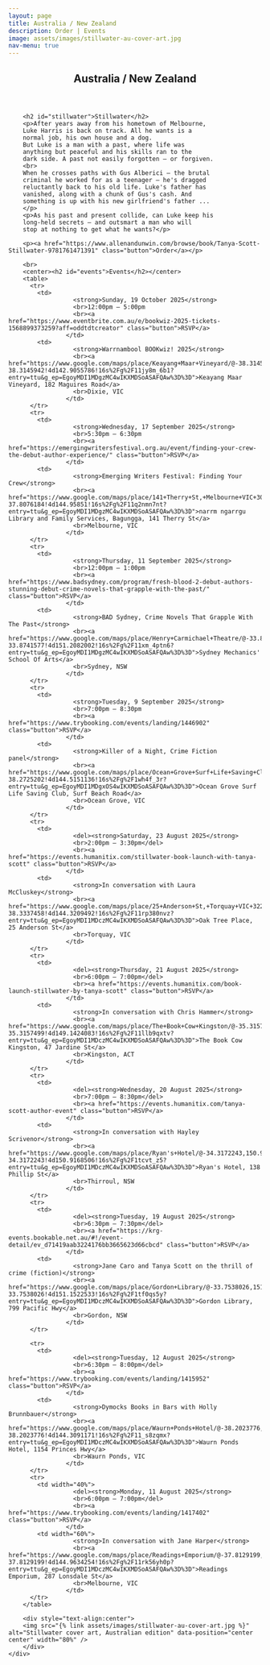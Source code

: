 ```yaml
---
layout: page
title: Australia / New Zealand
description: Order | Events
image: assets/images/stillwater-au-cover-art.jpg
nav-menu: true
---
```


<!-- Main -->
<div id="main" class="alt">

<!-- One -->
<section id="one">
	<div class="inner">
		<header class="major">
			<h1>Australia / New Zealand</h1>
		</header>

		<h2 id="stillwater">Stillwater</h2>
		<p>After years away from his hometown of Melbourne,
		Luke Harris is back on track. All he wants is a
		normal job, his own house and a dog.
		But Luke is a man with a past, where life was
		anything but peaceful and his skills ran to the
		dark side. A past not easily forgotten – or forgiven.
		<br>
		When he crosses paths with Gus Alberici – the brutal
		criminal he worked for as a teenager – he's dragged
		reluctantly back to his old life. Luke's father has
		vanished, along with a chunk of Gus's cash. And
		something is up with his new girlfriend's father ...
		</p>
		<p>As his past and present collide, can Luke keep his
		long-held secrets – and outsmart a man who will
		stop at nothing to get what he wants?</p>

		<p><a href="https://www.allenandunwin.com/browse/book/Tanya-Scott-Stillwater-9781761471391" class="button">Order</a></p>

		<br>
		<center><h2 id="events">Events</h2></center>
		<table>
		  <tr>
		    <td>
                      <strong>Sunday, 19 October 2025</strong>
                      <br>12:00pm – 5:00pm
                      <br><a href="https://www.eventbrite.com.au/e/bookwiz-2025-tickets-1568899373259?aff=oddtdtcreator" class="button">RSVP</a>
                    </td>
		    <td>
                      <strong>Warrnambool BOOKwiz! 2025</strong>
                      <br><a href="https://www.google.com/maps/place/Keayang+Maar+Vineyard/@-38.3145942,142.9029983,17z/data=!3m1!4b1!4m6!3m5!1s0x6ad2bd01b32068eb:0xc5205e8dfd2a225a!8m2!3d-38.3145942!4d142.9055786!16s%2Fg%2F11jy8m_6b1?entry=ttu&g_ep=EgoyMDI1MDgzMC4wIKXMDSoASAFQAw%3D%3D">Keayang Maar Vineyard, 182 Maguires Road</a>
                      <br>Dixie, VIC
                    </td>
		  </tr>
		  <tr>
		    <td>
                      <strong>Wednesday, 17 September 2025</strong>
                      <br>5:30pm – 6:30pm
                      <br><a href="https://emergingwritersfestival.org.au/event/finding-your-crew-the-debut-author-experience/" class="button">RSVP</a>
                    </td>
		    <td>
                      <strong>Emerging Writers Festival: Finding Your Crew</strong>
                      <br><a href="https://www.google.com/maps/place/141+Therry+St,+Melbourne+VIC+3000/@-37.8076184,144.9559297,17z/data=!3m1!4b1!4m6!3m5!1s0x6ad65d34f56a0f33:0xa9ded67179cc8796!8m2!3d-37.8076184!4d144.95851!16s%2Fg%2F11q2nmn7nt?entry=ttu&g_ep=EgoyMDI1MDgzMC4wIKXMDSoASAFQAw%3D%3D">narrm ngarrgu Library and Family Services, Bagungga, 141 Therry St</a>
                      <br>Melbourne, VIC
                    </td>
		  </tr>
		  <tr>
		    <td>
                      <strong>Thursday, 11 September 2025</strong>
                      <br>12:00pm – 1:00pm
                      <br><a href="https://www.badsydney.com/program/fresh-blood-2-debut-authors-stunning-debut-crime-novels-that-grapple-with-the-past/" class="button">RSVP</a>
                    </td>
		    <td>
                      <strong>BAD Sydney, Crime Novels That Grapple With The Past</strong>
                      <br><a href="https://www.google.com/maps/place/Henry+Carmichael+Theatre/@-33.8741577,151.2056199,17z/data=!3m1!4b1!4m6!3m5!1s0x6b12af005b8311cb:0x86663f49a18a86f9!8m2!3d-33.8741577!4d151.2082002!16s%2Fg%2F11xm_4ptn6?entry=ttu&g_ep=EgoyMDI1MDgzMC4wIKXMDSoASAFQAw%3D%3D">Sydney Mechanics' School Of Arts</a>
                      <br>Sydney, NSW
                    </td>
		  </tr>
		  <tr>
		    <td>
                      <strong>Tuesday, 9 September 2025</strong>
                      <br>7:00pm – 8:30pm
                      <br><a href="https://www.trybooking.com/events/landing/1446902" class="button">RSVP</a>
                    </td>
		    <td>
                      <strong>Killer of a Night, Crime Fiction panel</strong>
                      <br><a href="https://www.google.com/maps/place/Ocean+Grove+Surf+Life+Saving+Club/@-38.272516,144.5125333,17z/data=!3m1!4b1!4m6!3m5!1s0x6ad4388e7aaaaaab:0x8bd23faad6a41b9e!8m2!3d-38.2725202!4d144.5151136!16s%2Fg%2F1wh4f_3r?entry=ttu&g_ep=EgoyMDI1MDgxOS4wIKXMDSoASAFQAw%3D%3D">Ocean Grove Surf Life Saving Club, Surf Beach Road</a>
                      <br>Ocean Grove, VIC
                    </td>
		  </tr>
		  <tr>
		    <td>
                      <del><strong>Saturday, 23 August 2025</strong>
                      <br>2:00pm – 3:30pm</del>
                      <br><a href="https://events.humanitix.com/stillwater-book-launch-with-tanya-scott" class="button">RSVP</a>
                    </td>
		    <td>
                      <strong>In conversation with Laura McCluskey</strong>
                      <br><a href="https://www.google.com/maps/place/25+Anderson+St,+Torquay+VIC+3228/@-38.3337458,144.3183743,17z/data=!3m1!4b1!4m6!3m5!1s0x6ad46f14c8f6acbb:0x9436d8f340ff8ef5!8m2!3d-38.3337458!4d144.3209492!16s%2Fg%2F11rp380nvz?entry=ttu&g_ep=EgoyMDI1MDczMC4wIKXMDSoASAFQAw%3D%3D">Oak Tree Place, 25 Anderson St</a>
                      <br>Torquay, VIC
                    </td>
		  </tr>
		  <tr>
		    <td>
                      <del><strong>Thursday, 21 August 2025</strong>
                      <br>6:00pm – 7:00pm</del>
                      <br><a href="https://events.humanitix.com/book-launch-stillwater-by-tanya-scott" class="button">RSVP</a>
                    </td>
		    <td>
                      <strong>In conversation with Chris Hammer</strong>
                      <br><a href="https://www.google.com/maps/place/The+Book+Cow+Kingston/@-35.3157499,149.1398334,17z/data=!3m1!4b1!4m6!3m5!1s0x6b164d617424cd77:0x53eb9b0b44214247!8m2!3d-35.3157499!4d149.1424083!16s%2Fg%2F11llb9qxtv?entry=ttu&g_ep=EgoyMDI1MDczMC4wIKXMDSoASAFQAw%3D%3D">The Book Cow Kingston, 47 Jardine St</a>
                      <br>Kingston, ACT
                    </td>
		  </tr>
		  <tr>
		    <td>
                      <del><strong>Wednesday, 20 August 2025</strong>
                      <br>7:00pm – 8:30pm</del>
                      <br><a href="https://events.humanitix.com/tanya-scott-author-event" class="button">RSVP</a>
                    </td>
		    <td>
                      <strong>In conversation with Hayley Scrivenor</strong>
                      <br><a href="https://www.google.com/maps/place/Ryan's+Hotel/@-34.3172243,150.9142757,17z/data=!4m9!3m8!1s0x6b131fcf1b68dc23:0xbd492a08a5cfb0db!5m2!4m1!1i2!8m2!3d-34.3172243!4d150.9168506!16s%2Fg%2F1tcvt_z5?entry=ttu&g_ep=EgoyMDI1MDczMC4wIKXMDSoASAFQAw%3D%3D">Ryan's Hotel, 138 Phillip St</a>
                      <br>Thirroul, NSW
                    </td>
		  </tr>
		  <tr>
		    <td>
                      <del><strong>Tuesday, 19 August 2025</strong>
                      <br>6:30pm – 7:30pm</del>
                      <br><a href="https://krg-events.bookable.net.au/#!/event-detail/ev_d71419aab3224176bb3665623d66cbcd" class="button">RSVP</a>
                    </td>
		    <td>
                      <strong>Jane Caro and Tanya Scott on the thrill of crime (fiction)</strong>
                      <br><a href="https://www.google.com/maps/place/Gordon+Library/@-33.7538026,151.1496784,17z/data=!3m1!4b1!4m6!3m5!1s0x6b12a88879f185e7:0x73642ebc8fdbb619!8m2!3d-33.7538026!4d151.1522533!16s%2Fg%2F1tf0qs5y?entry=ttu&g_ep=EgoyMDI1MDczMC4wIKXMDSoASAFQAw%3D%3D">Gordon Library, 799 Pacific Hwy</a>
                      <br>Gordon, NSW
                    </td>
		  </tr>

		  <tr>
		    <td>
                      <del><strong>Tuesday, 12 August 2025</strong>
                      <br>6:30pm – 8:00pm</del>
                      <br><a href="https://www.trybooking.com/events/landing/1415952" class="button">RSVP</a>
                    </td>
		    <td>
                      <strong>Dymocks Books in Bars with Holly Brunnbauer</strong>
                      <br><a href="https://www.google.com/maps/place/Waurn+Ponds+Hotel/@-38.2023776,144.3065422,17z/data=!4m9!3m8!1s0x6ad46d4038d042c1:0xe0cd26d48466e9dc!5m2!4m1!1i2!8m2!3d-38.2023776!4d144.3091171!16s%2Fg%2F11_s8zqmx?entry=ttu&g_ep=EgoyMDI1MDczMC4wIKXMDSoASAFQAw%3D%3D">Waurn Ponds Hotel, 1154 Princes Hwy</a>
                      <br>Waurn Ponds, VIC
                    </td>
		  </tr>
		  <tr>
		    <td width="40%">
                      <del><strong>Monday, 11 August 2025</strong>
                      <br>6:00pm – 7:00pm</del>
                      <br><a href="https://www.trybooking.com/events/landing/1417402" class="button">RSVP</a>
                    </td>
		    <td width="60%">
                      <strong>In conversation with Jane Harper</strong>
                      <br><a href="https://www.google.com/maps/place/Readings+Emporium/@-37.8129199,144.9634254,17z/data=!3m2!4b1!5s0x6ad642ca86d989d7:0x61bc362b979752d0!4m6!3m5!1s0x6ad6433bc618b743:0x4711aba02507a40e!8m2!3d-37.8129199!4d144.9634254!16s%2Fg%2F11rk56yh0p?entry=ttu&g_ep=EgoyMDI1MDczMC4wIKXMDSoASAFQAw%3D%3D">Readings Emporium, 287 Lonsdale St</a>
                      <br>Melbourne, VIC
                    </td>
		  </tr>
		</table>

		<div style="text-align:center">
		<img src="{% link assets/images/stillwater-au-cover-art.jpg %}" alt="Stillwater cover art, Australian edition" data-position="center center" width="80%" />
		</div>
	</div>
</section>

</div>

